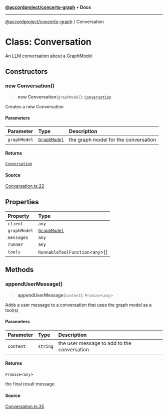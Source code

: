 [**@accordproject/concerto-graph**](../README.md) • **Docs**

***

[@accordproject/concerto-graph](../README.md) / Conversation

# Class: Conversation

An LLM conversation about a GraphModel

## Constructors

### new Conversation()

> **new Conversation**(`graphModel`): [`Conversation`](Conversation.md)

Creates a new Conversation

#### Parameters

| Parameter | Type | Description |
| :------ | :------ | :------ |
| `graphModel` | [`GraphModel`](GraphModel.md) | the graph model for the conversation |

#### Returns

[`Conversation`](Conversation.md)

#### Source

[Conversation.ts:22](https://github.com/accordproject/lab-concerto-graph/blob/8e78133b0c3a8cb9cb393d291d79fc66c6e6c373/src/Conversation.ts#L22)

## Properties

| Property | Type |
| :------ | :------ |
| `client` | `any` |
| `graphModel` | [`GraphModel`](GraphModel.md) |
| `messages` | `any` |
| `runner` | `any` |
| `tools` | `RunnableToolFunction`\<`any`\>[] |

## Methods

### appendUserMessage()

> **appendUserMessage**(`content`): `Promise`\<`any`\>

Adds a user message to a conversation that uses the
graph model as a tool(s)

#### Parameters

| Parameter | Type | Description |
| :------ | :------ | :------ |
| `content` | `string` | the user message to add to the conversation |

#### Returns

`Promise`\<`any`\>

the final result message

#### Source

[Conversation.ts:35](https://github.com/accordproject/lab-concerto-graph/blob/8e78133b0c3a8cb9cb393d291d79fc66c6e6c373/src/Conversation.ts#L35)
